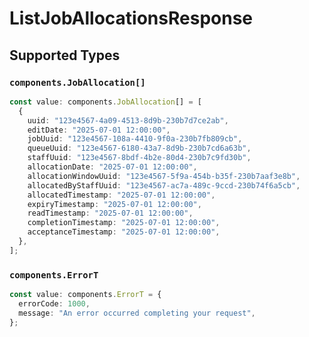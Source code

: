 # ListJobAllocationsResponse


## Supported Types

### `components.JobAllocation[]`

```typescript
const value: components.JobAllocation[] = [
  {
    uuid: "123e4567-4a09-4513-8d9b-230b7d7ce2ab",
    editDate: "2025-07-01 12:00:00",
    jobUuid: "123e4567-108a-4410-9f0a-230b7fb809cb",
    queueUuid: "123e4567-6180-43a7-8d9b-230b7cd6a63b",
    staffUuid: "123e4567-8bdf-4b2e-80d4-230b7c9fd30b",
    allocationDate: "2025-07-01 12:00:00",
    allocationWindowUuid: "123e4567-5f9a-454b-b35f-230b7aaf3e8b",
    allocatedByStaffUuid: "123e4567-ac7a-489c-9ccd-230b74f6a5cb",
    allocatedTimestamp: "2025-07-01 12:00:00",
    expiryTimestamp: "2025-07-01 12:00:00",
    readTimestamp: "2025-07-01 12:00:00",
    completionTimestamp: "2025-07-01 12:00:00",
    acceptanceTimestamp: "2025-07-01 12:00:00",
  },
];
```

### `components.ErrorT`

```typescript
const value: components.ErrorT = {
  errorCode: 1000,
  message: "An error occurred completing your request",
};
```

